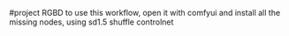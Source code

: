 #project RGBD
to use this workflow, open it with comfyui and install all the missing nodes, using sd1.5 shuffle controlnet

